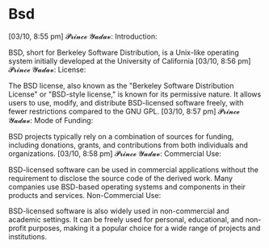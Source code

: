 # Bsd
[03/10, 8:55 pm] 𝓟𝓻𝓲𝓷𝓬𝓮 𝓨𝓪𝓭𝓪𝓿: Introduction:

BSD, short for Berkeley Software Distribution, is a Unix-like operating system initially developed at the University of California
[03/10, 8:56 pm] 𝓟𝓻𝓲𝓷𝓬𝓮 𝓨𝓪𝓭𝓪𝓿: License:

The BSD license, also known as the "Berkeley Software Distribution License" or "BSD-style license," is known for its permissive nature.
It allows users to use, modify, and distribute BSD-licensed software freely, with fewer restrictions compared to the GNU GPL.
[03/10, 8:57 pm] 𝓟𝓻𝓲𝓷𝓬𝓮 𝓨𝓪𝓭𝓪𝓿: Mode of Funding:

BSD projects typically rely on a combination of sources for funding, including donations, grants, and contributions from both individuals and organizations.
[03/10, 8:58 pm] 𝓟𝓻𝓲𝓷𝓬𝓮 𝓨𝓪𝓭𝓪𝓿: Commercial Use:

BSD-licensed software can be used in commercial applications without the requirement to disclose the source code of the derived work.
Many companies use BSD-based operating systems and components in their products and services.
Non-Commercial Use:

BSD-licensed software is also widely used in non-commercial and academic settings.
It can be freely used for personal, educational, and non-profit purposes, making it a popular choice for a wide range of projects and institutions.
